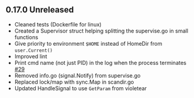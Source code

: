 ## 0.17.0 Unreleased

* Cleaned tests (Dockerfile for linux)
* Created a Supervisor struct helping splitting the supervise.go in small functions
* Give priority to environment `$HOME` instead of HomeDir from `user.Current()`
* Improved lint
* Print cmd name (not just PID) in the log when the process terminates [#29](https://github.com/immortal/immortal/pull/29)
* Removed info.go (signal.Notify) from supervise.go
* Replaced lock/map with sync.Map in scandir.go
* Updated HandleSignal to use `GetParam` from violetear

